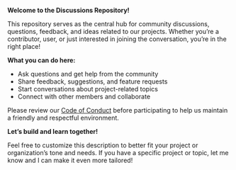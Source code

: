 **Welcome to the Discussions Repository!**

This repository serves as the central hub for community discussions, questions, feedback, and ideas related to our projects. Whether you’re a contributor, user, or just interested in joining the conversation, you’re in the right place!

**What you can do here:**
* Ask questions and get help from the community
* Share feedback, suggestions, and feature requests
* Start conversations about project-related topics
* Connect with other members and collaborate

Please review our [Code of Conduct](/) before participating to help us maintain a friendly and respectful environment.
		
**Let’s build and learn together!**

Feel free to customize this description to better fit your project or organization’s tone and needs. If you have a specific project or topic, let me know and I can make it even more tailored!
